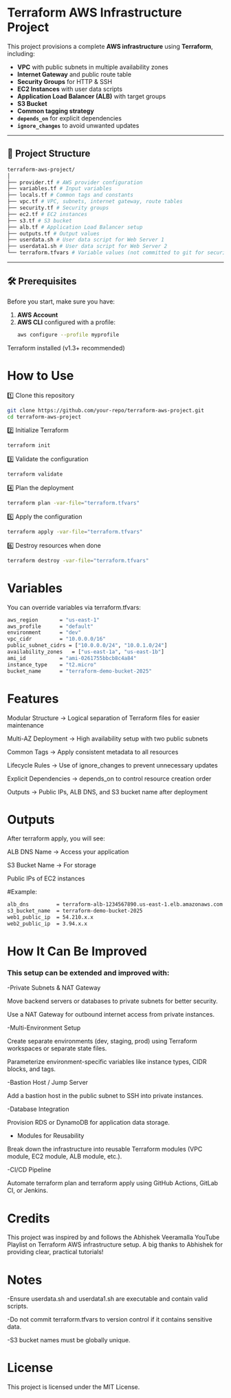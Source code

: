 
# Terraform AWS Infrastructure Project

This project provisions a complete **AWS infrastructure** using **Terraform**, including:

- **VPC** with public subnets in multiple availability zones
- **Internet Gateway** and public route table
- **Security Groups** for HTTP & SSH
- **EC2 Instances** with user data scripts
- **Application Load Balancer (ALB)** with target groups
- **S3 Bucket**
- **Common tagging strategy**
- **`depends_on`** for explicit dependencies
- **`ignore_changes`** to avoid unwanted updates

---

## 📂 Project Structure
```bash
terraform-aws-project/
│
├── provider.tf # AWS provider configuration
├── variables.tf # Input variables
├── locals.tf # Common tags and constants
├── vpc.tf # VPC, subnets, internet gateway, route tables
├── security.tf # Security groups
├── ec2.tf # EC2 instances
├── s3.tf # S3 bucket
├── alb.tf # Application Load Balancer setup
├── outputs.tf # Output values
├── userdata.sh # User data script for Web Server 1
├── userdata1.sh # User data script for Web Server 2
└── terraform.tfvars # Variable values (not committed to git for security)
```
---

## 🛠 Prerequisites

Before you start, make sure you have:

1. **AWS Account**
2. **AWS CLI** configured with a profile:
   ```bash
   aws configure --profile myprofile 
Terraform installed (v1.3+ recommended)

# How to Use
1️⃣ Clone this repository

```bash
git clone https://github.com/your-repo/terraform-aws-project.git
cd terraform-aws-project

```
2️⃣ Initialize Terraform

```bash
terraform init
```

3️⃣ Validate the configuration

```bash
terraform validate
```

4️⃣ Plan the deployment

```bash
terraform plan -var-file="terraform.tfvars"
```

5️⃣ Apply the configuration

```bash
terraform apply -var-file="terraform.tfvars"
```

6️⃣ Destroy resources when done

```bash
terraform destroy -var-file="terraform.tfvars"
```

# Variables
You can override variables via terraform.tfvars:

```bash
aws_region       = "us-east-1"
aws_profile      = "default"
environment      = "dev"
vpc_cidr         = "10.0.0.0/16"
public_subnet_cidrs = ["10.0.0.0/24", "10.0.1.0/24"]
availability_zones   = ["us-east-1a", "us-east-1b"]
ami_id           = "ami-0261755bbcb8c4a84"
instance_type    = "t2.micro"
bucket_name      = "terraform-demo-bucket-2025"
```

# Features
Modular Structure → Logical separation of Terraform files for easier maintenance

Multi-AZ Deployment → High availability setup with two public subnets

Common Tags → Apply consistent metadata to all resources

Lifecycle Rules → Use of ignore_changes to prevent unnecessary updates

Explicit Dependencies → depends_on to control resource creation order

Outputs → Public IPs, ALB DNS, and S3 bucket name after deployment

# Outputs
After terraform apply, you will see:

ALB DNS Name → Access your application

S3 Bucket Name → For storage

Public IPs of EC2 instances

#Example:

```bash
alb_dns         = terraform-alb-1234567890.us-east-1.elb.amazonaws.com
s3_bucket_name  = terraform-demo-bucket-2025
web1_public_ip  = 54.210.x.x
web2_public_ip  = 3.94.x.x
```
# How It Can Be Improved
### This setup can be extended and improved with:

-Private Subnets & NAT Gateway

Move backend servers or databases to private subnets for better security.

Use a NAT Gateway for outbound internet access from private instances.

-Multi-Environment Setup

Create separate environments (dev, staging, prod) using Terraform workspaces or separate state files.

Parameterize environment-specific variables like instance types, CIDR blocks, and tags.

-Bastion Host / Jump Server

Add a bastion host in the public subnet to SSH into private instances.

-Database Integration

Provision RDS or DynamoDB for application data storage.

- Modules for Reusability

Break down the infrastructure into reusable Terraform modules (VPC module, EC2 module, ALB module, etc.).

-CI/CD Pipeline

Automate terraform plan and terraform apply using GitHub Actions, GitLab CI, or Jenkins.

# Credits
This project was inspired by and follows the Abhishek Veeramalla YouTube Playlist on Terraform AWS infrastructure setup. 
A big thanks to Abhishek for providing clear, practical tutorials!

# Notes
-Ensure userdata.sh and userdata1.sh are executable and contain valid scripts.

-Do not commit terraform.tfvars to version control if it contains sensitive data.

-S3 bucket names must be globally unique.

# License
This project is licensed under the MIT License.
